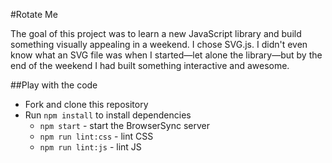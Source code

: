 #Rotate Me

The goal of this project was to learn a new JavaScript library and build something visually appealing in a weekend. I chose SVG.js. I didn't even know what an SVG file was when I started—let alone the library—but by the end of the weekend I had built something interactive and awesome.

##Play with the code

* Fork and clone this repository
* Run `npm install` to install dependencies
  * `npm start` - start the BrowserSync server
  * `npm run lint:css` - lint CSS
  * `npm run lint:js` - lint JS

